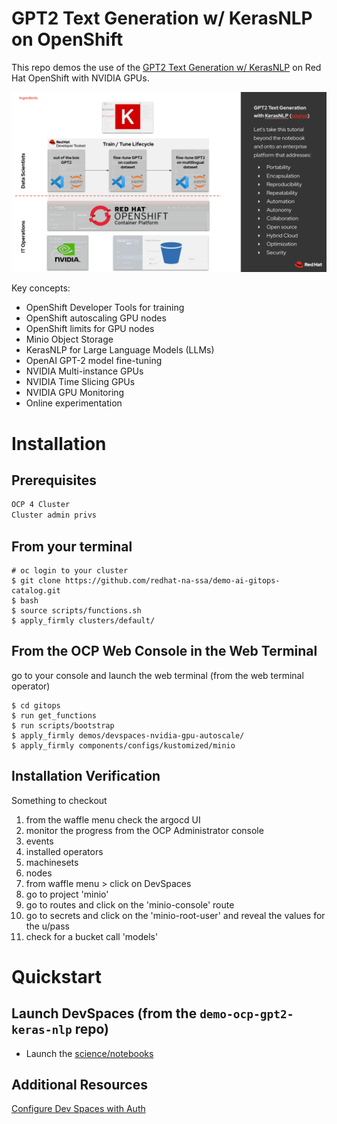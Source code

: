 # GPT2 Text Generation w/ KerasNLP on OpenShift

This repo demos the use of the [GPT2 Text Generation w/ KerasNLP](https://keras.io/examples/generative/gpt2_text_generation_with_kerasnlp/)
on Red Hat OpenShift with NVIDIA GPUs.

![GPT2 Text Generation Concept Diagram](<science/docs/GPT2 Text Generation with KerasNLP.png>)

Key concepts:

- OpenShift Developer Tools for training
- OpenShift autoscaling GPU nodes
- OpenShift limits for GPU nodes
- Minio Object Storage
- KerasNLP for Large Language Models (LLMs)
- OpenAI GPT-2 model fine-tuning
- NVIDIA Multi-instance GPUs
- NVIDIA Time Slicing GPUs
- NVIDIA GPU Monitoring
- Online experimentation


# Installation

## Prerequisites

```bash
OCP 4 Cluster
Cluster admin privs
```

## From your terminal

```
# oc login to your cluster
$ git clone https://github.com/redhat-na-ssa/demo-ai-gitops-catalog.git
$ bash
$ source scripts/functions.sh 
$ apply_firmly clusters/default/
```

## From the OCP Web Console in the Web Terminal

go to your console and launch the web terminal (from the web terminal operator)
```
$ cd gitops
$ run get_functions
$ run scripts/bootstrap
$ apply_firmly demos/devspaces-nvidia-gpu-autoscale/ 
$ apply_firmly components/configs/kustomized/minio
```

## Installation Verification

Something to checkout
1. from the waffle menu check the argocd UI
1. monitor the progress from the OCP Administrator console
1. events
1. installed operators
1. machinesets
1. nodes
1. from waffle menu > click on DevSpaces 
1. go to project 'minio'
1. go to routes and click on the 'minio-console' route
1. go to secrets and click on the 'minio-root-user' and reveal the values for the u/pass
1. check for a bucket call 'models'

# Quickstart

## Launch DevSpaces (from the `demo-ocp-gpt2-keras-nlp` repo)

- Launch the [science/notebooks](science/notebooks)

## Additional Resources

[Configure Dev Spaces with Auth](https://eclipse.dev/che/docs/stable/end-user-guide/using-a-git-provider-access-token/)
